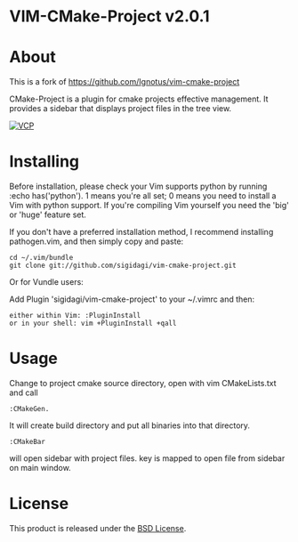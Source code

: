 VIM-CMake-Project v2.0.1
===============

About
=====
This is a fork of https://github.com/Ignotus/vim-cmake-project 

CMake-Project is a plugin for cmake projects effective management. It provides
a sidebar that displays project files in the tree view.

[![VCP](http://i.imgur.com/wGeVbl.png)](http://i.imgur.com/wGeVbl.png)

Installing
==========

Before installation, please check your Vim supports python by running :echo has('python'). 1 means you're all set; 0 means you need to install a Vim with python support. If you're compiling Vim yourself you need the 'big' or 'huge' feature set.

If you don't have a preferred installation method, I recommend installing pathogen.vim, and then simply copy and paste:

    cd ~/.vim/bundle
    git clone git://github.com/sigidagi/vim-cmake-project.git

Or for Vundle users:

Add Plugin 'sigidagi/vim-cmake-project' to your ~/.vimrc and then:

    either within Vim: :PluginInstall
    or in your shell: vim +PluginInstall +qall

Usage
=====

Change to project cmake source directory, open with vim CMakeLists.txt and call 

    :CMakeGen. 
It will create build directory and put all binaries into that directory. 

    :CMakeBar 
will open sidebar with project files. <Space> key is mapped to open file from sidebar on main window.    


License
=======
This product is released under the [BSD License](http://opensource.org/licenses/bsd-3-clause).
